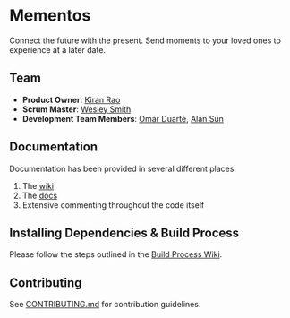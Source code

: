 # Mementos

Connect the future with the present. Send moments to your loved ones to experience at a later date.

## Team

  - __Product Owner__: [Kiran Rao](https://github.com/kranrao)
  - __Scrum Master__: [Wesley Smith](https://github.com/wesleysmyth)
  - __Development Team Members__: [Omar Duarte](https://github.com/omarduarte), [Alan Sun](https://github.com/zheshishei)

## Documentation

Documentation has been provided in several different places: 

1. The [wiki](https://github.com/supertitanoboa/mementos-server/wiki)
2. The [docs](https://github.com/supertitanoboa/mementos-server/tree/master/docs)
3. Extensive commenting throughout the code itself

## Installing Dependencies & Build Process

Please follow the steps outlined in the [Build Process Wiki](https://github.com/supertitanoboa/mementos-server/wiki/Build-Process).

## Contributing

See [CONTRIBUTING.md](docs/CONTRIBUTING.md) for contribution guidelines.
